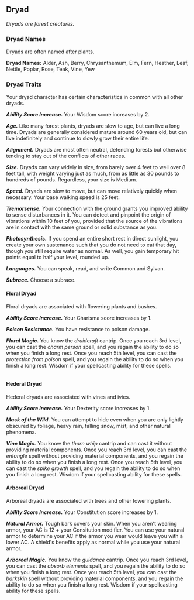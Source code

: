 <div class="phb">

## Dryad

*Dryads are forest creatures.*

### Dryad Names

Dryads are often named after plants.

**Dryad Names:** Alder, Ash, Berry, Chrysanthemum, Elm, Fern, Heather, Leaf, Nettle, Poplar, Rose, Teak, Vine, Yew

### Dryad Traits

Your dryad character has certain characteristics in common with all other dryads.

***Ability Score Increase.*** Your Wisdom score increases by 2.

***Age.*** Like many forest plants, dryads are slow to age, but can live a long time. Dryads are generally considered mature around 60 years old, but can live indefinitely and continue to slowly grow their entire life.

***Alignment.*** Dryads are most often neutral, defending forests but otherwise tending to stay out of the conflicts of other races.

***Size.*** Dryads can vary widely in size, from barely over 4 feet to well over 8 feet tall, with weight varying just as much, from as little as 30 pounds to hundreds of pounds. Regardless, your size is Medium.

***Speed.*** Dryads are slow to move, but can move relatively quickly when necessary. Your base walking speed is 25 feet.

***Tremorsense.*** Your connection with the ground grants you improved ability to sense disturbances in it. You can detect and pinpoint the origin of vibrations within 10 feet of you, provided that the source of the vibrations are in contact with the same ground or solid substance as you.

***Photosynthesis.*** If you spend an entire short rest in direct sunlight, you create your own sustenance such that you do not need to eat that day, though you still require water as normal. As well, you gain temporary hit points equal to half your level, rounded up.

***Languages.*** You can speak, read, and write Common and Sylvan.

***Subrace.*** Choose a subrace.

#### Floral Dryad

Floral dryads are associated with flowering plants and bushes.

***Ability Score Increase.*** Your Charisma score increases by 1.

***Poison Resistance.*** You have resistance to poison damage.

***Floral Magic.*** You know the *druidcraft* cantrip. Once you reach 3rd level, you can cast the *charm person* spell, and you regain the ability to do so when you finish a long rest. Once you reach 5th level, you can cast the *protection from poison* spell, and you regain the ability to do so when you finish a long rest. Wisdom if your spellcasting ability for these spells.

```
```

#### Hederal Dryad

Hederal dryads are associated with vines and ivies.

***Ability Score Increase.*** Your Dexterity score increases by 1.

***Mask of the Wild.*** You can attempt to hide even when you are only lightly obscured by foliage, heavy rain, falling snow, mist, and other natural phenomena.

***Vine Magic.*** You know the *thorn whip* cantrip and can cast it without providing material components. Once you reach 3rd level, you can cast the *entangle* spell without providing material components, and you regain the ability to do so when you finish a long rest. Once you reach 5th level, you can cast the *spike growth* spell, and you regain the ability to do so when you finish a long rest. Wisdom if your spellcasting ability for these spells.

#### Arboreal Dryad

Arboreal dryads are associated with trees and other towering plants.

***Ability Score Increase.*** Your Constitution score increases by 1.

***Natural Armor.*** Tough bark covers your skin. When you aren't wearing armor, your AC is 12 + your Consitution modifier. You can use your natural armor to determine your AC if the armor you wear would leave you with a lower AC. A shield's benefits apply as normal while you use your natural armor.

***Arboreal Magic.*** You know the *guidance* cantrip. Once you reach 3rd level, you can cast the *absorb elements* spell, and you regain the ability to do so when you finish a long rest. Once you reach 5th level, you can cast the *barkskin* spell without providing material components, and you regain the ability to do so when you finish a long rest. Wisdom if your spellcasting ability for these spells.
